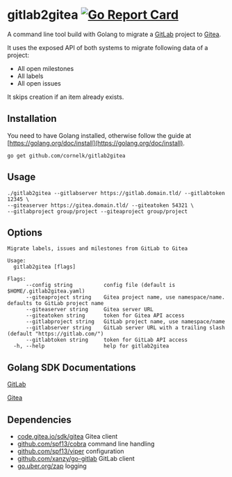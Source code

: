 # gitlab2gitea [![Go Report Card](https://goreportcard.com/badge/cornelk/gitlab2gitea)](https://goreportcard.com/report/github.com/cornelk/gitlab2gitea)

A command line tool build with Golang to migrate a [GitLab](https://gitlab.com/) project to [Gitea](https://gitea.io/).

It uses the exposed API of both systems to migrate following data of a project:

* All open milestones
* All labels
* All open issues

It skips creation if an item already exists.

## Installation

You need to have Golang installed, otherwise follow the guide at [https://golang.org/doc/install](https://golang.org/doc/install).

```
go get github.com/cornelk/gitlab2gitea
```

## Usage

```
./gitlab2gitea --gitlabserver https://gitlab.domain.tld/ --gitlabtoken 12345 \
--giteaserver https://gitea.domain.tld/ --giteatoken 54321 \
--gitlabproject group/project --giteaproject group/project
```

## Options

```
Migrate labels, issues and milestones from GitLab to Gitea

Usage:
  gitlab2gitea [flags]

Flags:
      --config string          config file (default is $HOME/.gitlab2gitea.yaml)
      --giteaproject string    Gitea project name, use namespace/name. defaults to GitLab project name
      --giteaserver string     Gitea server URL
      --giteatoken string      token for Gitea API access
      --gitlabproject string   GitLab project name, use namespace/name
      --gitlabserver string    GitLab server URL with a trailing slash (default "https://gitlab.com/")
      --gitlabtoken string     token for GitLab API access
  -h, --help                   help for gitlab2gitea
```

## Golang SDK Documentations

[GitLab](https://pkg.go.dev/github.com/xanzy/go-gitlab)

[Gitea](https://pkg.go.dev/code.gitea.io/sdk/gitea)

## Dependencies

- [code.gitea.io/sdk/gitea](https://code.gitea.io/sdk/gitea) Gitea client
- [github.com/spf13/cobra](https://github.com/spf13/cobra) command line handling
- [github.com/spf13/viper](https://github.com/spf13/viper) configuration
- [github.com/xanzy/go-gitlab](https://github.com/xanzy/go-gitlab) GitLab client
- [go.uber.org/zap](https://go.uber.org/zap) logging
